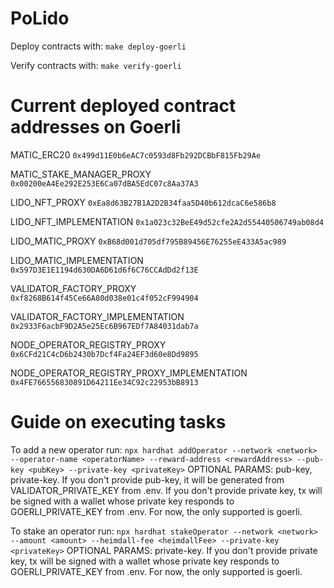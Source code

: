 # PoLido

Deploy contracts with:
`make deploy-goerli`

Verify contracts with:
`make verify-goerli`

# Current deployed contract addresses on Goerli

MATIC_ERC20
`0x499d11E0b6eAC7c0593d8Fb292DCBbF815Fb29Ae`

MATIC_STAKE_MANAGER_PROXY
`0x00200eA4Ee292E253E6Ca07dBA5EdC07c8Aa37A3`

LIDO_NFT_PROXY
`0xEa8d63B27B1A2D2B34faa5D40b612dcaC6e586b8`

LIDO_NFT_IMPLEMENTATION
`0x1a023c32BeE49d52cfe2A2d55440506749ab08d4`

LIDO_MATIC_PROXY
`0xB68d001d705df795B89456E76255eE433A5ac989`

LIDO_MATIC_IMPLEMENTATION
`0x597D3E1E1194d630DA6D61d6f6C76CCAdDd2f13E`

VALIDATOR_FACTORY_PROXY
`0xf8268B614f45Ce66A80d038e01c4f052cF994904`

VALIDATOR_FACTORY_IMPLEMENTATION
`0x2933F6acbF9D2A5e25Ec6B967EDf7A84031dab7a`

NODE_OPERATOR_REGISTRY_PROXY
`0x6CFd21C4cD6b2430b7Dcf4Fa24EF3d60e8Dd9895`

NODE_OPERATOR_REGISTRY_PROXY_IMPLEMENTATION
`0x4FE766556830891D64211Ee34C92c22953bB8913`

# Guide on executing tasks

To add a new operator run:
`npx hardhat addOperator --network <network> --operator-name <operatorName> --reward-address <rewardAddress> --pub-key <pubKey> --private-key <privateKey>`
OPTIONAL PARAMS: pub-key, private-key.
If you don't provide pub-key, it will be generated from VALIDATOR_PRIVATE_KEY from .env.
If you don't provide private key, tx will be signed with a wallet whose private key responds to GOERLI_PRIVATE_KEY from .env.
For now, the only supported <network> is goerli.

To stake an operator run:
`npx hardhat stakeOperator --network <network> --amount <amount> --heimdall-fee <heimdallFee> --private-key <privateKey>`
OPTIONAL PARAMS: private-key.
If you don't provide private key, tx will be signed with a wallet whose private key responds to GOERLI_PRIVATE_KEY from .env.
For now, the only supported <network> is goerli.
